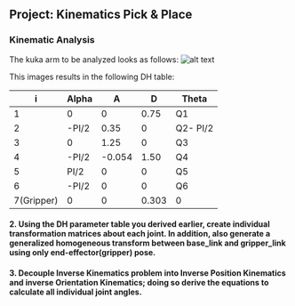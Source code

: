 ## Project: Kinematics Pick & Place

[//]: # (Image References)

[image1]: ./misc_images/kinematicArm
[image2]: ./misc_images/misc2.png
[image3]: ./misc_images/misc3.png

### Kinematic Analysis
The kuka arm to be analyzed looks as follows: 
![alt text][image1]

This images results in the following DH table:

i | Alpha | A | D | Theta
--- | --- | --- | --- | ---
1 | 0| 0| 0.75 | Q1
2 | -PI/2| 0.35| 0| Q2- PI/2
3 | 0| 1.25|0|Q3
4 | -PI/2|-0.054| 1.50|Q4
5 | PI/2| 0|0|Q5
6 | -PI/2|  0|   0|Q6
7(Gripper) | 0|   0| 0.303|0


#### 2. Using the DH parameter table you derived earlier, create individual transformation matrices about each joint. In addition, also generate a generalized homogeneous transform between base_link and gripper_link using only end-effector(gripper) pose.


#### 3. Decouple Inverse Kinematics problem into Inverse Position Kinematics and inverse Orientation Kinematics; doing so derive the equations to calculate all individual joint angles.



